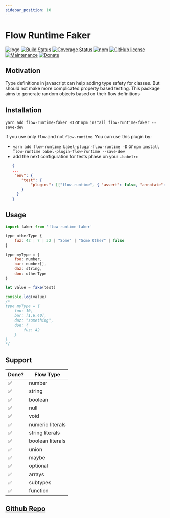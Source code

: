 ```yaml
---
sidebar_position: 10
---
```


# Flow Runtime Faker

![logo](https://user-images.githubusercontent.com/3071208/48891796-a7796780-ee3c-11e8-93a0-69b06f1a1198.png)
[![Build Status](https://travis-ci.org/kanekotic/flow-runtime-faker.svg?branch=master)](https://travis-ci.org/kanekotic/flow-runtime-faker)
[![Coverage Status](https://coveralls.io/repos/github/kanekotic/flow-runtime-faker/badge.svg?branch=master)](https://coveralls.io/github/kanekotic/flow-runtime-faker?branch=master)
[![npm](https://img.shields.io/npm/dt/flow-runtime-faker.svg)](https://github.com/kanekotic/flow-runtime-faker)
[![GitHub license](https://img.shields.io/github/license/kanekotic/flow-runtime-faker.svg)](https://github.com/kanekotic/flow-runtime-faker/blob/master/LICENSE)
[![Maintenance](https://img.shields.io/badge/Maintained%3F-yes-green.svg)](https://GitHub.com/kanekotic/flow-runtime-faker/graphs/commit-activity)
[![Donate](https://img.shields.io/badge/Donate-PayPal-green.svg)](https://www.paypal.me/kanekotic/)

## Motivation 

Type definitions in javascript can help adding type safety for classes. But should not make more complicated property based testing. This package aims to generate random objects based on their flow definitions 

## Installation

`yarn add flow-runtime-faker -D` or `npm install flow-runtime-faker --save-dev`

if you use only `flow` and not `flow-runtime`. You can use this plugin by:
 - `yarn add flow-runtime babel-plugin-flow-runtime -D` or `npm install flow-runtime babel-plugin-flow-runtime --save-dev`
 - add the next configuration for tests phase on your `.babelrc`
 
 ```json
    {
    ...
     "env": {
        "test": {
            "plugins": [["flow-runtime", { "assert": false, "annotate": false }]]
        }
      }
    }
 ```

## Usage

```js
import faker from 'flow-runtime-faker'

type otherType {
    fuz: 42 | 7 | 32 | "Some" | "Some Other" | false
}

type myType = {
    foo: number,
    bar: number[],
    daz: string,
    don: otherType
}

let value = fake(test)

console.log(value)
/*
type myType = {
    foo: 10,
    bar: [1,6.40],
    daz: "something",
    don: {
        fuz: 42
    }
}
*/
```

## Support

| Done? | Flow Type          |
|-------|--------------------|
|   ✅  | number             |
|   ✅  | string             |
|   ✅  | boolean            |
|   ✅  | null               |
|   ✅  | void               |
|   ✅  | numeric literals   |
|   ✅  | string literals    |
|   ✅  | boolean literals   |
|   ✅  | union              |
|   ✅  | maybe              |
|   ✅  | optional           |
|   ✅  | arrays             |
|   ✅  | subtypes           |
|   ✅  | function           |

## [Github Repo](https://github.com/kanekotic/flow-runtime-faker)